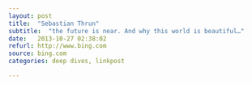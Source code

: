 ```yaml
---
layout: post
title:  "Sebastian Thrun"
subtitle:  "the future is near. And why this world is beautiful…"
date:   2013-10-27 02:38:02
refurl: http://www.bing.com
source: bing.com
categories: deep dives, linkpost

---
```

